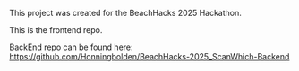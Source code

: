 This project was created for the BeachHacks 2025 Hackathon.

This is the frontend repo.

BackEnd repo can be found here: https://github.com/Honningbolden/BeachHacks-2025_ScanWhich-Backend

